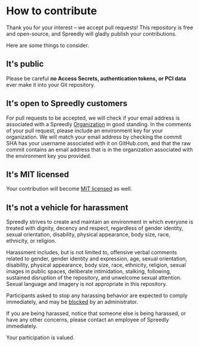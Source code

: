 # How to contribute

Thank you for your interest – we accept pull requests!
This repository is free and open-source, and Spreedly will gladly publish your contributions.

Here are some things to consider.

## It's public
Please be careful **no Access Secrets, authentication tokens, or PCI data** ever make it into your Git repository.

## It's open to Spreedly customers
For pull requests to be accepted, we will check if your email address is
associated with a Spreedly [Organization](https://docs.spreedly.com/guides/account/#organizations) in good standing.
In the comments of your pull request, please include an environment key for your organization.
We will match your email address by checking the commit SHA has your username associated with it on GitHub.com,
and that the raw commit contains an email address that is in the organization associated with the environment key you provided.

## It's MIT licensed
Your contribution will become [MIT licensed](LICENSE) as well.

## It's not a vehicle for harassment
Spreedly strives to create and maintain an environment in which everyone is treated with dignity, decency and respect, regardless of gender identity, sexual orientation, disability, physical appearance, body size, race, ethnicity, or religion.

Harassment includes, but is not limited to, offensive verbal comments related to gender, gender identity and expression, age, sexual orientation, disability, physical appearance, body size, race, ethnicity, religion, sexual images in public spaces, deliberate intimidation, stalking, following, sustained disruption of the repository, and unwelcome sexual attention. Sexual language and imagery is not appropriate in this repository.

Participants asked to stop any harassing behavior are expected to comply immediately, and may be [blocked](https://help.github.com/en/articles/blocking-a-user-from-your-organization) by an administrator.

If you are being harassed, notice that someone else is being harassed, or have any other concerns, please contact an employee of Spreedly immediately.

Your participation is valued.
